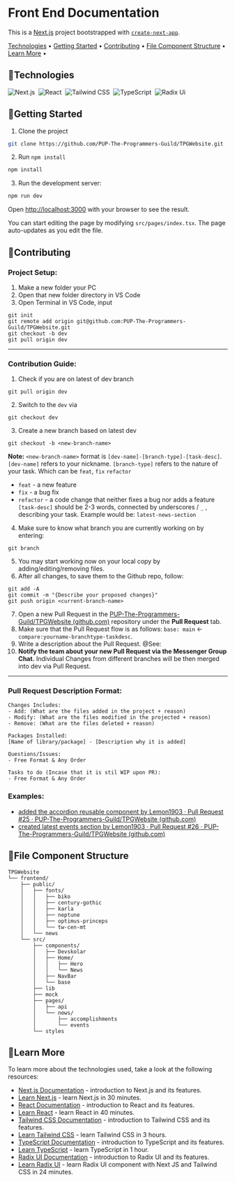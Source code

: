 # Front End Documentation


This is a [Next.js](https://nextjs.org/) project bootstrapped with [`create-next-app`](https://github.com/vercel/next.js/tree/canary/packages/create-next-app).

[Technologies](#🔧technologies) • [Getting Started](#🚀getting-started) • [Contributing](#🤝contributing) • [File Component Structure](#📁file-component-structure) • [Learn More](#📖learn-more) • <!-- [Deploy on Vercel](#deploy-on-vercel) --> 

## 🔧Technologies 
![Next.js](https://img.shields.io/badge/-Next.js-555555?style=for-the-badge&logo=Next.js)&nbsp;
![React](https://img.shields.io/badge/-React-555555?style=for-the-badge&logo=react)&nbsp;
![Tailwind CSS](https://img.shields.io/badge/-TailwindCSS-555555?style=for-the-badge&logo=TailwindCSS)&nbsp;
![TypeScript](https://img.shields.io/badge/-TypeScript-555555?style=for-the-badge&logo=typescript)&nbsp;
![Radix Ui](https://img.shields.io/badge/-RadixUI-555555?style=for-the-badge&logo=radixui)&nbsp;

## 🚀Getting Started
1. Clone the project
  ```bash
  git clone https://github.com/PUP-The-Programmers-Guild/TPGWebsite.git
  ```
2. Run `npm install`
   
  ``` bash
  npm install
  ```
3. Run the development server:

``` bash
npm run dev
```

Open [http://localhost:3000](http://localhost:3000) with your browser to see the result.

You can start editing the page by modifying `src/pages/index.tsx`. The page auto-updates as you edit the file.

## 🤝Contributing

 ### Project Setup:
1. Make a new folder your PC
2. Open that new folder directory in VS Code
3. Open Terminal in VS Code, input
```git
git init
git remote add origin git@github.com:PUP-The-Programmers-Guild/TPGWebsite.git
git checkout -b dev
git pull origin dev
```
<hr/>

### Contribution Guide:
1. Check if you are on latest of dev branch
```git
git pull origin dev
```   
2. Switch to the `dev` via 
```git
git checkout dev
```
3. Create a new branch based on latest dev
```git
git checkout -b <new-branch-name>
```
**Note:** `<new-branch-name>` format is `[dev-name]-[branch-type]-[task-desc]`.  
`[dev-name]` refers to your nickname. 
`[branch-type]` refers to the nature of your task. Which can be `feat`, `fix` `refactor`
- `feat` - a new feature
- `fix` - a bug fix
- `refactor` - a code change that neither fixes a bug nor adds a feature
`[task-desc]` should be 2-3 words, connected by underscores / `_` , describing your task.  Example would be: `latest-news-section`

4. Make sure to know what branch you are currently working on by entering: 
```git
git branch
```
5. You may start working now on your local copy by adding/editing/removing files.
6. After all changes, to save them to the Github repo, follow:
```git
git add -A
git commit -m "{Describe your proposed changes}"
git push origin <current-branch-name>
```
7. Open a new Pull Request in the [PUP-The-Programmers-Guild/TPGWebsite (github.com)](https://github.com/PUP-The-Programmers-Guild/TPGWebsite) repository under the **Pull Request** tab.
8. Make sure that the Pull Request flow is as follows: `base: main` <- `compare:yourname-branchtype-taskdesc`.
9.  Write a description about the Pull Request. @See: 
10.  **Notify the team about your new Pull Request via the Messenger Group Chat.** Individual Changes from different branches will be then merged into dev via Pull Request.

<hr/>

### Pull Request Description Format:
```
Changes Includes:
- Add: (What are the files added in the project + reason)
- Modify: (What are the files modified in the projected + reason)
- Remove: (What are the files deleted + reason)

Packages Installed:
[Name of library/package] - [Description why it is added]

Questions/Issues:
- Free Format & Any Order

Tasks to do (Incase that it is stil WIP upon PR):
- Free Format & Any Order
```
### Examples:
- [added the accordion reusable component by Lemon1903 · Pull Request #25 · PUP-The-Programmers-Guild/TPGWebsite (github.com)](https://github.com/PUP-The-Programmers-Guild/TPGWebsite/pull/25)
- [created latest events section by Lemon1903 · Pull Request #26 · PUP-The-Programmers-Guild/TPGWebsite (github.com)](https://github.com/PUP-The-Programmers-Guild/TPGWebsite/pull/26)

## 📁File Component Structure
```
TPGWebsite
└── frontend/
    ├── public/
    │   ├── fonts/
    │   │   ├── biko
    │   │   ├── century-gothic
    │   │   ├── karla
    │   │   ├── neptune
    │   │   ├── optimus-princeps
    │   │   └── tw-cen-mt
    │   └── news     
    └── src/
        ├── components/
        │   ├── Devskolar
        │   ├── Home/
        │   │   ├── Hero
        │   │   └── News
        │   ├── NavBar
        │   └── base
        ├── lib
        ├── mock
        ├── pages/
        │   ├── api
        │   └── news/
        │       ├── accomplishments
        │       └── events
        └── styles
```


## 📖Learn More

To learn more about the technologies used, take a look at the following resources:

- [Next.js Documentation](https://nextjs.org/docs) - introduction to Next.js and its features.
- [Learn Next.js](https://youtu.be/NgayZAuTgwM?si=ncsmhx8goeIVn4Gu) - learn Next.js in 30 minutes. 
- [React Documentation](https://react.dev/) - introduction to React and its features.
- [Learn React](https://www.youtube.com/watch?v=Rh3tobg7hEo) - learn React in 40 minutes.
- [Tailwind CSS Documentation](https://v2.tailwindcss.com/docs) - introduction to Tailwind CSS and its features.
- [Learn Tailwind CSS](https://www.youtube.com/watch?v=tS7upsfuxmo) - learn Tailwind CSS in 3 hours.
- [TypeScript Documentation](https://www.typescriptlang.org/docs/) - introduction to TypeScript and its features.
- [Learn TypeScript](https://youtu.be/d56mG7DezGs?si=H6Ujk2qAM2jwknf0) - learn TypeScript in 1 hour.
- [Radix UI Documentation](https://www.radix-ui.com/primitives/docs/overview/introduction) - introduction to Radix UI and its features.
- [Learn Radix UI](https://www.youtube.com/watch?v=qSUxpqIfBPQ) - learn Radix UI component with Next JS and Tailwind CSS in 24 minutes.



<!-- ## Deploy on Vercel

The easiest way to deploy your Next.js app is to use the [Vercel Platform](https://vercel.com/new?utm_medium=default-template&filter=next.js&utm_source=create-next-app&utm_campaign=create-next-app-readme) from the creators of Next.js.

Check out our [Next.js deployment documentation](https://nextjs.org/docs/deployment) for more details. -->